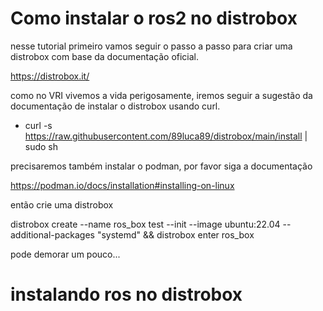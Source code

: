 # Como instalar o ros2 no distrobox

nesse tutorial primeiro vamos seguir o passo a passo para criar uma distrobox com base da documentação oficial.

https://distrobox.it/

como no VRI vivemos a vida perigosamente, iremos seguir a sugestão da documentação de instalar o distrobox usando curl.

- curl -s https://raw.githubusercontent.com/89luca89/distrobox/main/install | sudo sh

precisaremos também instalar o podman, por favor siga a documentação

https://podman.io/docs/installation#installing-on-linux

então crie uma distrobox

distrobox create --name ros_box test --init --image ubuntu:22.04 --additional-packages "systemd" && distrobox enter ros_box

pode demorar um pouco...

# instalando ros no distrobox 



